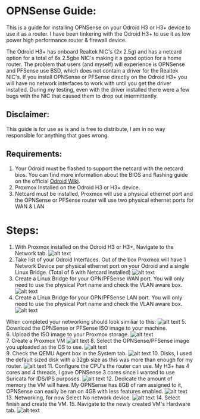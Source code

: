# OPNSense Guide: 
This is a guide for installing OPNSense on your Odroid H3 or H3+ device to use it as a router. 
I have been tinkering with the Odroid H3+ to use it as low power high performance router & firewall device. 

The Odroid H3+ has onboard Realtek NIC's (2x 2.5g) and has a netcard option for a total of 6x 2.5gbe NIC's making it a good option for a home router. 
The problem that users (and myself) will experience is OPNSense and PFSense use BSD, which does not contain a driver for the Realtek NIC's. 
If you install OPNSense or PFSense directly on the Odroid H3+ you will have no network interfaces to work with until you get the driver installed. 
During my testing, even with the driver installed there were a few bugs with the NIC that caused them to drop out intermittently.

## Disclaimer:
This guide is for use as is and is free to distribute, I am in no way responsible for anything that goes wrong.

## Requirements: 
1. Your Odroid must be flashed to support the netcard with the netcard bios. 
You can find more information about the BIOS and flashing guide on the official [Odroid Wiki](https://wiki.odroid.com/odroid-h3/hardware/h3_bios_update). 
2. Proxmox Installed on the Odroid H3 or H3+ device.
3. Netcard must be installed, Proxmox will use a physical ethernet port and the OPNSense or PFSense router will use two physical ethernet ports for WAN & LAN

# Steps: 
1. With Proxmox installed on the Odroid H3 or H3+, Navigate to the Network tab. 
![alt text](/Images/Odroid-H3+/OPNSense-Screenshots/Proxmox-Networking.png)
2. Take list of your Odroid Interfaces. 
Out of the box Proxmox will have 1 Network Device per physical ethernet port on your Odroid and a single Linux Bridge. (Total of 6 with Netcard installed)
![alt text](/Images/Odroid-H3+/OPNSense-Screenshots/default%20proxmox.png)
3. Create a Linux Bridge for your OPN/PFSense WAN port. 
You will only need to use the physical Port name and check the VLAN aware box. 
![alt text](/Images/Odroid-H3+/OPNSense-Screenshots/WAN%20Linux%20Bridge.png)
4. Create a Linux Bridge for your OPN/PFSense LAN port. 
You will only need to use the physical Port name and check the VLAN aware box.
![alt text](/Images/Odroid-H3+/OPNSense-Screenshots/LAN%20Linux%20Bridge.png)

When completed your networking should look similiar to this: 
![alt text](/Images/Odroid-H3+/OPNSense-Screenshots/Reference%20networking%20setup.png)
5. Download the OPNSense or PFSense ISO image to your machine.   
6. Upload the ISO image to your Proxmox storage.
![alt text](/Images/Odroid-H3+/OPNSense-Screenshots/proxmox%20upload%20iso.png)  
7. Create a Proxmox VM
![alt text](/Images/Odroid-H3+/OPNSense-Screenshots/Proxmox%20Create%20a%20VM%201.png)
8. Select the OPNSense/PFSense image you uploaded as the OS to use. 
![alt text](/Images/Odroid-H3+/OPNSense-Screenshots/Proxmox%20Create%20a%20VM%202.png)  
9. Check the QEMU Agent box in the System tab. 
![alt text](/Images/Odroid-H3+/OPNSense-Screenshots/Proxmox%20Create%20a%20VM%203.png)
10. Disks, I used the default sized disk with a 32gb size as this was more than enough for my router. 
![alt text](/Images/Odroid-H3+/OPNSense-Screenshots/Proxmox%20Create%20a%20VM%204.png)
11. Configure the CPU's the router can use. 
My H3+ has 4 cores and 4 threads, I gave OPNSense 3 cores since I wanted to use Suricata for IDS/IPS purposes. 
![alt text](/Images/Odroid-H3+/OPNSense-Screenshots/Proxmox%20Create%20a%20VM%205.png)
12. Dedicate the amount of memory the VM will have. 
My OPNSense has 8GB of ram assigned to it, OPNSense can easily be ran on 4GB with less features enabled. 
![alt text](/Images/Odroid-H3+/OPNSense-Screenshots/Proxmox%20Create%20a%20VM%206.png)
13. Networking, for now Select No network device. 
![alt text](/Images/Odroid-H3+/OPNSense-Screenshots/Proxmox%20Create%20a%20VM%207.png)
14. Select finish and create the VM. 
15. Navigate to the newly created VM's Hardware tab. 
![alt text](/Images/Odroid-H3+/OPNSense-Screenshots/proxmox%20vm%20hardware.png)

